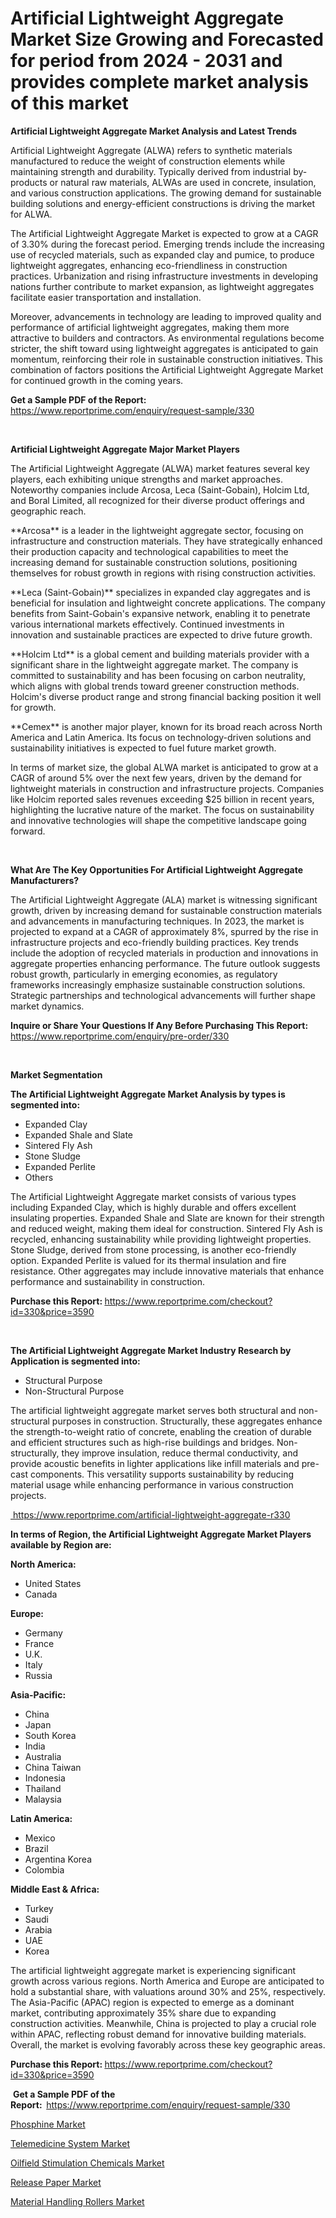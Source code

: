 <p><h1>Artificial Lightweight Aggregate Market Size Growing and Forecasted for period from 2024 - 2031 and provides complete market analysis of this market</h1></p><p><strong>Artificial Lightweight Aggregate Market Analysis and Latest Trends</strong></p>
<p><p>Artificial Lightweight Aggregate (ALWA) refers to synthetic materials manufactured to reduce the weight of construction elements while maintaining strength and durability. Typically derived from industrial by-products or natural raw materials, ALWAs are used in concrete, insulation, and various construction applications. The growing demand for sustainable building solutions and energy-efficient constructions is driving the market for ALWA.</p><p>The Artificial Lightweight Aggregate Market is expected to grow at a CAGR of 3.30% during the forecast period. Emerging trends include the increasing use of recycled materials, such as expanded clay and pumice, to produce lightweight aggregates, enhancing eco-friendliness in construction practices. Urbanization and rising infrastructure investments in developing nations further contribute to market expansion, as lightweight aggregates facilitate easier transportation and installation.</p><p>Moreover, advancements in technology are leading to improved quality and performance of artificial lightweight aggregates, making them more attractive to builders and contractors. As environmental regulations become stricter, the shift toward using lightweight aggregates is anticipated to gain momentum, reinforcing their role in sustainable construction initiatives. This combination of factors positions the Artificial Lightweight Aggregate Market for continued growth in the coming years.</p></p>
<p><strong>Get a Sample PDF of the Report:&nbsp;</strong> <a href="https://www.reportprime.com/enquiry/request-sample/330?utm_campaign=1872&utm_medium=2&utm_source=Github&utm_content=ia&utm_term=24122024&utm_id=artificial-lightweight-aggregate">https://www.reportprime.com/enquiry/request-sample/330</a></p>
<p>&nbsp;</p>
<p><strong>Artificial Lightweight Aggregate Major Market Players</strong></p>
<p><p>The Artificial Lightweight Aggregate (ALWA) market features several key players, each exhibiting unique strengths and market approaches. Noteworthy companies include Arcosa, Leca (Saint-Gobain), Holcim Ltd, and Boral Limited, all recognized for their diverse product offerings and geographic reach.</p><p>**Arcosa** is a leader in the lightweight aggregate sector, focusing on infrastructure and construction materials. They have strategically enhanced their production capacity and technological capabilities to meet the increasing demand for sustainable construction solutions, positioning themselves for robust growth in regions with rising construction activities.</p><p>**Leca (Saint-Gobain)** specializes in expanded clay aggregates and is beneficial for insulation and lightweight concrete applications. The company benefits from Saint-Gobain's expansive network, enabling it to penetrate various international markets effectively. Continued investments in innovation and sustainable practices are expected to drive future growth.</p><p>**Holcim Ltd** is a global cement and building materials provider with a significant share in the lightweight aggregate market. The company is committed to sustainability and has been focusing on carbon neutrality, which aligns with global trends toward greener construction methods. Holcim's diverse product range and strong financial backing position it well for growth.</p><p>**Cemex** is another major player, known for its broad reach across North America and Latin America. Its focus on technology-driven solutions and sustainability initiatives is expected to fuel future market growth.</p><p>In terms of market size, the global ALWA market is anticipated to grow at a CAGR of around 5% over the next few years, driven by the demand for lightweight materials in construction and infrastructure projects. Companies like Holcim reported sales revenues exceeding $25 billion in recent years, highlighting the lucrative nature of the market. The focus on sustainability and innovative technologies will shape the competitive landscape going forward.</p></p>
<p>&nbsp;</p>
<p><strong>What Are The Key Opportunities For Artificial Lightweight Aggregate Manufacturers?</strong></p>
<p><p>The Artificial Lightweight Aggregate (ALA) market is witnessing significant growth, driven by increasing demand for sustainable construction materials and advancements in manufacturing techniques. In 2023, the market is projected to expand at a CAGR of approximately 8%, spurred by the rise in infrastructure projects and eco-friendly building practices. Key trends include the adoption of recycled materials in production and innovations in aggregate properties enhancing performance. The future outlook suggests robust growth, particularly in emerging economies, as regulatory frameworks increasingly emphasize sustainable construction solutions. Strategic partnerships and technological advancements will further shape market dynamics.</p></p>
<p><strong>Inquire or Share Your Questions If Any Before Purchasing This Report:</strong> <a href="https://www.reportprime.com/enquiry/pre-order/330?utm_campaign=1872&utm_medium=2&utm_source=Github&utm_content=ia&utm_term=24122024&utm_id=artificial-lightweight-aggregate">https://www.reportprime.com/enquiry/pre-order/330</a></p>
<p>&nbsp;</p>
<p><strong>Market Segmentation</strong></p>
<p><strong>The Artificial Lightweight Aggregate Market Analysis by types is segmented into:</strong></p>
<p><ul><li>Expanded Clay</li><li>Expanded Shale and Slate</li><li>Sintered Fly Ash</li><li>Stone Sludge</li><li>Expanded Perlite</li><li>Others</li></ul></p>
<p><p>The Artificial Lightweight Aggregate market consists of various types including Expanded Clay, which is highly durable and offers excellent insulating properties. Expanded Shale and Slate are known for their strength and reduced weight, making them ideal for construction. Sintered Fly Ash is recycled, enhancing sustainability while providing lightweight properties. Stone Sludge, derived from stone processing, is another eco-friendly option. Expanded Perlite is valued for its thermal insulation and fire resistance. Other aggregates may include innovative materials that enhance performance and sustainability in construction.</p></p>
<p><strong>Purchase this Report:&nbsp;</strong><a href="https://www.reportprime.com/checkout?id=330&price=3590&utm_campaign=1872&utm_medium=2&utm_source=Github&utm_content=ia&utm_term=24122024&utm_id=artificial-lightweight-aggregate">https://www.reportprime.com/checkout?id=330&price=3590</a></p>
<p>&nbsp;</p>
<p><strong>The Artificial Lightweight Aggregate Market Industry Research by Application is segmented into:</strong></p>
<p><ul><li>Structural Purpose</li><li>Non-Structural Purpose</li></ul></p>
<p><p>The artificial lightweight aggregate market serves both structural and non-structural purposes in construction. Structurally, these aggregates enhance the strength-to-weight ratio of concrete, enabling the creation of durable and efficient structures such as high-rise buildings and bridges. Non-structurally, they improve insulation, reduce thermal conductivity, and provide acoustic benefits in lighter applications like infill materials and pre-cast components. This versatility supports sustainability by reducing material usage while enhancing performance in various construction projects.</p></p>
<p><a href="https://www.reportprime.com/artificial-lightweight-aggregate-r330?utm_campaign=1872&utm_medium=2&utm_source=Github&utm_content=ia&utm_term=24122024&utm_id=artificial-lightweight-aggregate">&nbsp;https://www.reportprime.com/artificial-lightweight-aggregate-r330</a></p>
<p><strong>In terms of Region, the Artificial Lightweight Aggregate Market Players available by Region are:</strong></p>
<p>
    <p> <strong> North America: </strong>
        <ul>
            <li>United States</li>
            <li>Canada</li>
        </ul>
        </p> 
    <p> <strong> Europe: </strong>
        <ul>
            <li>Germany</li>
            <li>France</li>
            <li>U.K.</li>
            <li>Italy</li>
            <li>Russia</li>
        </ul>
        </p> 
    <p> <strong> Asia-Pacific: </strong>
        <ul>
            <li>China</li>
            <li>Japan</li>
            <li>South Korea</li>
            <li>India</li>
            <li>Australia</li>
            <li>China Taiwan</li>
            <li>Indonesia</li>
            <li>Thailand</li>
            <li>Malaysia</li>
        </ul>
        </p> 
    <p> <strong> Latin America: </strong>
        <ul>
            <li>Mexico</li>
            <li>Brazil</li>
            <li>Argentina Korea</li>
            <li>Colombia</li>
        </ul>
        </p> 
    <p> <strong> Middle East & Africa: </strong>
        <ul>
            <li>Turkey</li>
            <li>Saudi</li>
            <li>Arabia</li>
            <li>UAE</li>
            <li>Korea</li>
        </ul>
    </p>
    </p>
<p><p>The artificial lightweight aggregate market is experiencing significant growth across various regions. North America and Europe are anticipated to hold a substantial share, with valuations around 30% and 25%, respectively. The Asia-Pacific (APAC) region is expected to emerge as a dominant market, contributing approximately 35% share due to expanding construction activities. Meanwhile, China is projected to play a crucial role within APAC, reflecting robust demand for innovative building materials. Overall, the market is evolving favorably across these key geographic areas.</p></p>
<p><strong>Purchase this Report: </strong><a href="https://www.reportprime.com/checkout?id=330&price=3590&utm_campaign=1872&utm_medium=2&utm_source=Github&utm_content=ia&utm_term=24122024&utm_id=artificial-lightweight-aggregate">https://www.reportprime.com/checkout?id=330&price=3590</a></p>
<p>&nbsp;<strong>Get a Sample PDF of the Report:&nbsp;&nbsp;</strong><a href="https://www.reportprime.com/enquiry/request-sample/330?utm_campaign=1872&utm_medium=2&utm_source=Github&utm_content=ia&utm_term=24122024&utm_id=artificial-lightweight-aggregate">https://www.reportprime.com/enquiry/request-sample/330</a></p>
<p><strong></strong></p>
<p><p><a href="https://www.linkedin.com/pulse/forecasts-phosphine-market-anticipated-74-cagr-from-2024-2031-hvo6f?utm_campaign=1872&utm_medium=2&utm_source=Github&utm_content=ia&utm_term=24122024&utm_id=artificial-lightweight-aggregate">Phosphine Market</a></p><p><a href="https://www.linkedin.com/pulse/global-telemedicine-system-market-trends-forecasts-strategic-tevfc?utm_campaign=1872&utm_medium=2&utm_source=Github&utm_content=ia&utm_term=24122024&utm_id=artificial-lightweight-aggregate">Telemedicine System Market</a></p><p><a href="https://github.com/BryceTownsendr/Market-Research-Report-List-7/blob/main/oilfield-stimulation-chemicals-market.md?utm_campaign=1872&utm_medium=2&utm_source=Github&utm_content=ia&utm_term=24122024&utm_id=artificial-lightweight-aggregate">Oilfield Stimulation Chemicals Market</a></p><p><a href="https://www.linkedin.com/pulse/disruption-innovation-release-paper-industry-market-analysis-sc3gc?utm_campaign=1872&utm_medium=2&utm_source=Github&utm_content=ia&utm_term=24122024&utm_id=artificial-lightweight-aggregate">Release Paper Market</a></p><p><a href="https://www.linkedin.com/pulse/future-revenue-growth-material-handling-rollers-market-projected-tc1be?utm_campaign=1872&utm_medium=2&utm_source=Github&utm_content=ia&utm_term=24122024&utm_id=artificial-lightweight-aggregate">Material Handling Rollers Market</a></p></p>
